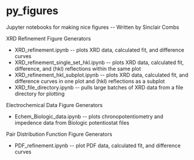 # py_figures
Jupyter notebooks for making nice figures --
Written by Sinclair Combs

XRD Refinement Figure Generators
  - XRD_refinement.ipynb --
    plots XRD data, calculated fit, and difference curves
  - XRD_refinement_single_set_hkl.ipynb --
    plots XRD data, calculated fit, difference, and (hkl) reflections within the same plot
  - XRD_refinement_hkl_subplot.ipynb --
    plots XRD data, calculated fit, and difference curves in one plot and (hkl) reflections as a subplot
  - XRD_file_directory.ipynb --
    pulls large batches of XRD data from a file directory for plotting

Electrochemical Data Figure Generators
  - Echem_Biologic_data.ipynb --
    plots chronopotentiometry and impedence data from Biologic potentiostat files

Pair Distribution Function Figure Generators
  - PDF_refinement.ipynb --
  plot PDF data, calculated fit, and difference curves
